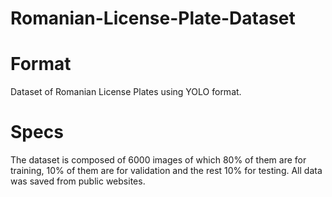 # Romanian-License-Plate-Dataset

# Format
Dataset of Romanian License Plates using YOLO format.

# Specs
The dataset is composed of 6000 images of which 80% of them are for training, 10% of them are for validation and the rest 10% for testing. All data was saved from public websites.
